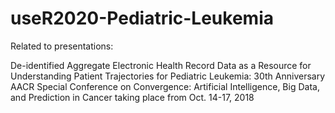 # useR2020-Pediatric-Leukemia

Related to presentations:

De-identified Aggregate Electronic Health Record Data as a Resource for Understanding Patient Trajectories for Pediatric Leukemia: 30th Anniversary AACR Special Conference on Convergence: Artificial Intelligence, Big Data, and Prediction in Cancer taking place from Oct. 14-17, 2018
